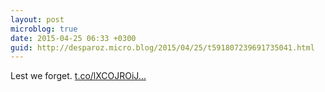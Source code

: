```yaml
---
layout: post
microblog: true
date: 2015-04-25 06:33 +0300
guid: http://desparoz.micro.blog/2015/04/25/t591807239691735041.html
---
```

Lest we forget. [t.co/lXCOJROiJ...](http://t.co/lXCOJROiJ7)
